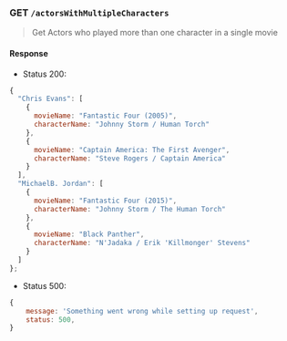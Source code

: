 ### GET `/actorsWithMultipleCharacters`

> Get Actors who played more than one character in a single movie

#### Response

- Status 200:

```js
{
  "Chris Evans": [
    {
      movieName: "Fantastic Four (2005)",
      characterName: "Johnny Storm / Human Torch"
    },
    {
      movieName: "Captain America: The First Avenger",
      characterName: "Steve Rogers / Captain America"
    }
  ],
  "MichaelB. Jordan": [
    {
      movieName: "Fantastic Four (2015)",
      characterName: "Johnny Storm / The Human Torch"
    },
    {
      movieName: "Black Panther",
      characterName: "N'Jadaka / Erik 'Killmonger' Stevens"
    }
  ]
};
```

- Status 500:

```js
{
    message: 'Something went wrong while setting up request',
    status: 500,
}
```
